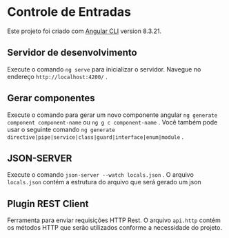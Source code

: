 # Controle de Entradas

Este projeto foi criado com [Angular CLI](https://github.com/angular/angular-cli) version 8.3.21.

## Servidor de desenvolvimento

Execute o comando `ng serve` para inicializar o servidor. Navegue no endereço `http://localhost:4200/` .

## Gerar componentes

Execute o comando para gerar um novo componente angular `ng generate component component-name` ou `ng g c component-name` .
Você também pode usar o seguinte comando `ng generate directive|pipe|service|class|guard|interface|enum|module` .

## JSON-SERVER

Execute o comando `json-server --watch locals.json` . O arquivo `locals.json` contém a estrutura do arquivo que será gerado um json

## Plugin REST Client

Ferramenta para enviar requisições HTTP Rest.
O arquivo `api.http` contém os métodos HTTP que serão utilizados conforme a necessidade do projeto.

<!-- ## Build

Run `ng build` to build the project. The build artifacts will be stored in the `dist/` directory. Use the `--prod` flag for a production build.-->

<!-- ## Running unit tests

Run `ng test` to execute the unit tests via [Karma](https://karma-runner.github.io).-->

<!-- ## Running end-to-end tests

Run `ng e2e` to execute the end-to-end tests via [Protractor](http://www.protractortest.org/).-->

<!-- ## Further help

To get more help on the Angular CLI use `ng help` or go check out the [Angular CLI README](https://github.com/angular/angular-cli/blob/master/README.md).-->

